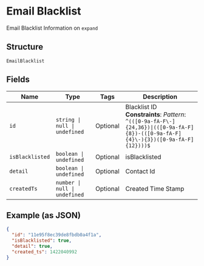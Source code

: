 
# Email Blacklist

Email Blacklist Information on `expand`

## Structure

`EmailBlacklist`

## Fields

| Name | Type | Tags | Description |
|  --- | --- | --- | --- |
| `id` | `string \| null \| undefined` | Optional | Blacklist ID<br>**Constraints**: *Pattern*: `^(([0-9a-fA-F\-]{24,36})\|(([0-9a-fA-F]{8})-(([0-9a-fA-F]{4}\-){3})([0-9a-fA-F]{12})))$` |
| `isBlacklisted` | `boolean \| undefined` | Optional | isBlacklisted |
| `detail` | `boolean \| undefined` | Optional | Contact Id |
| `createdTs` | `number \| null \| undefined` | Optional | Created Time Stamp |

## Example (as JSON)

```json
{
  "id": "11e95f8ec39de8fbdb0a4f1a",
  "isBlacklisted": true,
  "detail": true,
  "created_ts": 1422040992
}
```

